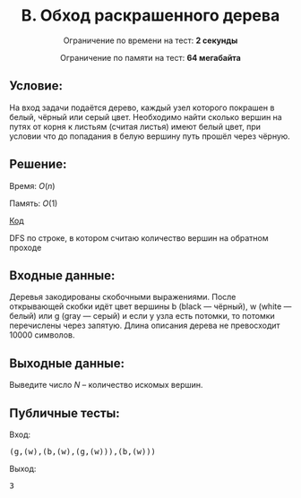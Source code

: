 <center><h1>B. Обход раскрашенного дерева</h1></center>
    
<p><center>Ограничение по времени на тест: <b>2 секунды</b></center></p>

<p><center>Ограничение по памяти на тест: <b>64 мегабайта</b></center></p>

<h2>Условие:</h2>

<div><p>На вход задачи подаётся дерево, каждый узел которого покрашен в белый, чёрный или серый цвет. Необходимо найти сколько вершин на путях от корня к листьям (считая листья) имеют белый цвет, при условии что до попадания в белую вершину путь прошёл через чёрную.</p></div>

<h2>Решение:</h2>

Время: $O(n)$

Память: $O(1)$

[Код](solution.py)

DFS по строке, в котором считаю количество вершин на обратном проходе

<h2>Входные данные:</h2>

<p>Деревья закодированы скобочными выражениями. После открывающей скобки идёт цвет вершины b (black — чёрный), w (white — белый) или g (gray — серый) и если у узла есть потомки, то потомки перечислены через запятую. Длина описания дерева не превосходит <span class="tex-span">10000</span> символов.</p>

<h2>Выходные данные:</h2>

<p>Выведите число <span class="tex-span"><i>N</i></span> – количество искомых вершин.</p>

<h2>Публичные тесты:</h2>

Вход:

<pre>(g,(w),(b,(w),(g,(w))),(b,(w)))<br/></pre>

Выход:

<pre>3<br/></pre>
